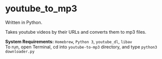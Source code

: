 # youtube_to_mp3

Written in Python.<br/>

Takes youtube videos by their URLs and converts them to mp3 files.<br/>

**System Requirements:** `Homebrew`, `Python 3`, `youtube_dl`, `libav`<br/>
To run, open Terminal, cd into `youtube-to-mp3` directory, and type `python3 downloader.py`
